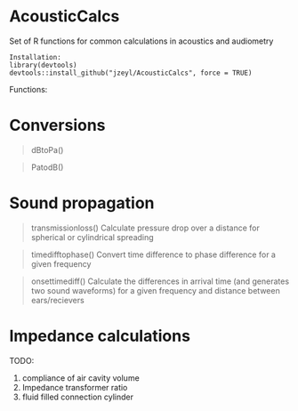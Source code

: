 # AcousticCalcs
Set of R functions for common calculations in acoustics and audiometry

```
Installation:
library(devtools)
devtools::install_github("jzeyl/AcousticCalcs", force = TRUE)
```

Functions:
# Conversions
>dBtoPa()

>PatodB()

# Sound propagation
>transmissionloss() Calculate pressure drop over a distance for spherical or cylindrical spreading

>timedifftophase() Convert time difference to phase difference for a given frequency

>onsettimediff() Calculate the differences in arrival time (and generates two sound waveforms) for a given frequency and distance between ears/recievers 

# Impedance calculations

TODO: 
1) compliance of air cavity volume
2) Impedance transformer ratio
3) fluid filled connection cylinder
